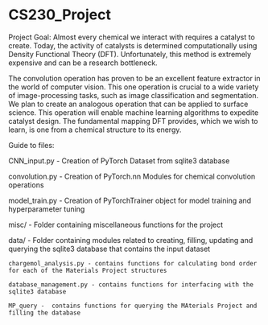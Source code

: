 # CS230_Project
Project Goal:
Almost every chemical we interact with requires a catalyst to create. Today, the activity of catalysts is determined computationally using Density Functional Theory (DFT). Unfortunately, this method is extremely expensive and can be a research bottleneck.

The convolution operation has proven to be an excellent feature extractor in the world of computer vision. This one operation is crucial to a wide variety of image-processing tasks, such as image classification and segmentation. We plan to create an analogous operation that can be applied to surface science. This operation will enable machine learning algorithms to expedite catalyst design. The fundamental mapping DFT provides, which we wish to learn, is one from a chemical structure to its energy.

Guide to files:

CNN_input.py    - Creation of PyTorch Dataset from sqlite3 database

convolution.py  - Creation of PyTorch.nn Modules for chemical convolution   operations

model_train.py  - Creation of PyTorchTrainer object for model training and hyperparameter tuning


misc/           - Folder containing miscellaneous functions for the project


data/           - Folder containing modules related to creating, filling,   updating and querying the sqlite3 database that contains the input dataset

    chargemol_analysis.py - contains functions for calculating bond order for each of the Materials Project structures

    database_management.py - contains functions for interfacing with the sqlite3 database

    MP_query -  contains functions for querying the MAterials Project and filling the database
